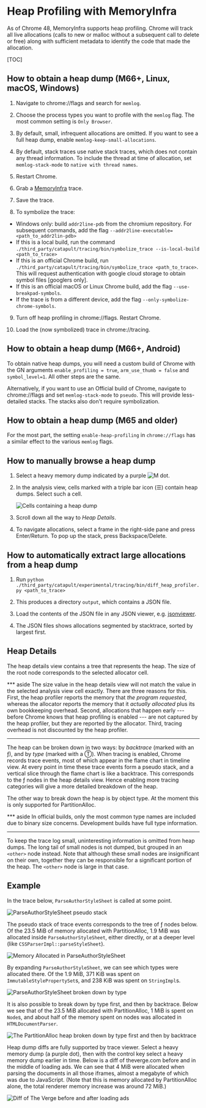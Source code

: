 # Heap Profiling with MemoryInfra

As of Chrome 48, MemoryInfra supports heap profiling. Chrome will track all live
allocations (calls to new or malloc without a subsequent call to delete or free)
along with sufficient metadata to identify the code that made the allocation.

[TOC]

## How to obtain a heap dump (M66+, Linux, macOS, Windows)

 1. Navigate to chrome://flags and search for `memlog`.

 2. Choose the process types you want to profile with the `memlog` flag. The
    most common setting is `Only Browser`.

 3. By default, small, infrequent allocations are omitted. If you want to see a
    full heap dump, enable `memlog-keep-small-allocations`.

 4. By default, stack traces use native stack traces, which does not contain any
    thread information. To include the thread at time of allocation, set
    `memlog-stack-mode` to `native with thread names`.

 5. Restart Chrome.

 6. Grab a [MemoryInfra][memory-infra] trace.

 7. Save the trace.

 8. To symbolize the trace:
   * Windows only: build `addr2line-pdb` from the chromium repository. For subsequent commands, add the flag `--addr2line-executable=<path_to_addr2lin-pdb>`
   * If this is a local build, run the command `./third_party/catapult/tracing/bin/symbolize_trace --is-local-build <path_to_trace>`
   * If this is an official Chrome build,  run `./third_party/catapult/tracing/bin/symbolize_trace <path_to_trace>`. This will request authentication with google cloud storage to obtain symbol files [googlers only].
   * If this is an official macOS or Linux Chrome build, add the flag `--use-breakpad-symbols`.
   * If the trace is from a different device, add the flag `--only-symbolize-chrome-symbols`.

 9. Turn off heap profiling in chrome://flags. Restart Chrome.

 10. Load the (now symbolized) trace in chrome://tracing.

## How to obtain a heap dump (M66+, Android)

To obtain native heap dumps, you will need a custom build of Chrome with the GN
arguments `enable_profiling = true`, `arm_use_thumb = false` and
`symbol_level=1`. All other steps are the same.

Alternatively, if you want to use an Official build of Chrome, navigate to
chrome://flags and set `memlog-stack-mode` to `pseudo`. This will provide
less-detailed stacks. The stacks also don't require symbolization.

## How to obtain a heap dump (M65 and older)

For the most part, the setting `enable-heap-profiling` in `chrome://flags` has a
similar effect to the various `memlog` flags.


## How to manually browse a heap dump

 1. Select a heavy memory dump indicated by a purple ![M][m-purple] dot.

 2. In the analysis view, cells marked with a triple bar icon (☰) contain heap
    dumps. Select such a cell.

      ![Cells containing a heap dump][cells-heap-dump]

 3. Scroll down all the way to _Heap Details_.

 4. To navigate allocations, select a frame in the right-side pane and press
    Enter/Return. To pop up the stack, press Backspace/Delete.

[memory-infra]:    README.md
[m-purple]:        https://storage.googleapis.com/chromium-docs.appspot.com/d7bdf4d16204c293688be2e5a0bcb2bf463dbbc3
[cells-heap-dump]: https://storage.googleapis.com/chromium-docs.appspot.com/a24d80d6a08da088e2e9c8b2b64daa215be4dacb

## How to automatically extract large allocations from a heap dump

 1. Run `python ./third_party/catapult/experimental/tracing/bin/diff_heap_profiler.py
    <path_to_trace>`

 2. This produces a directory `output`, which contains a JSON file.

 3. Load the contents of the JSON file in any JSON viewer, e.g.
    [jsonviewer](http://jsonviewer.stack.hu/).

 4. The JSON files shows allocations segmented by stacktrace, sorted by largest
    first.

## Heap Details

The heap details view contains a tree that represents the heap. The size of the
root node corresponds to the selected allocator cell.

*** aside
The size value in the heap details view will not match the value in the selected
analysis view cell exactly. There are three reasons for this. First, the heap
profiler reports the memory that _the program requested_, whereas the allocator
reports the memory that it _actually allocated_ plus its own bookkeeping
overhead. Second, allocations that happen early --- before Chrome knows that
heap profiling is enabled --- are not captured by the heap profiler, but they
are reported by the allocator. Third, tracing overhead is not discounted by the
heap profiler.
***

The heap can be broken down in two ways: by _backtrace_ (marked with an ƒ), and
by _type_ (marked with a Ⓣ). When tracing is enabled, Chrome records trace
events, most of which appear in the flame chart in timeline view. At every
point in time these trace events form a pseudo stack, and a vertical slice
through the flame chart is like a backtrace. This corresponds to the ƒ nodes in
the heap details view.  Hence enabling more tracing categories will give a more
detailed breakdown of the heap.

The other way to break down the heap is by object type. At the moment this is
only supported for PartitionAlloc.

*** aside
In official builds, only the most common type names are included due to binary
size concerns. Development builds have full type information.
***

To keep the trace log small, uninteresting information is omitted from heap
dumps. The long tail of small nodes is not dumped, but grouped in an `<other>`
node instead. Note that although these small nodes are insignificant on their
own, together they can be responsible for a significant portion of the heap. The
`<other>` node is large in that case.

## Example

In the trace below, `ParseAuthorStyleSheet` is called at some point.

![ParseAuthorStyleSheet pseudo stack][pseudo-stack]

The pseudo stack of trace events corresponds to the tree of ƒ nodes below. Of
the 23.5 MiB of memory allocated with PartitionAlloc, 1.9 MiB was allocated
inside `ParseAuthorStyleSheet`, either directly, or at a deeper level (like
`CSSParserImpl::parseStyleSheet`).

![Memory Allocated in ParseAuthorStyleSheet][break-down-by-backtrace]

By expanding `ParseAuthorStyleSheet`, we can see which types were allocated
there. Of the 1.9 MiB, 371 KiB was spent on `ImmutableStylePropertySet`s, and
238 KiB was spent on `StringImpl`s.

![ParseAuthorStyleSheet broken down by type][break-down-by-type]

It is also possible to break down by type first, and then by backtrace. Below
we see that of the 23.5 MiB allocated with PartitionAlloc, 1 MiB is spent on
`Node`s, and about half of the memory spent on nodes was allocated in
`HTMLDocumentParser`.

![The PartitionAlloc heap broken down by type first and then by backtrace][type-then-backtrace]

Heap dump diffs are fully supported by trace viewer. Select a heavy memory dump
(a purple dot), then with the control key select a heavy memory dump earlier in
time. Below is a diff of theverge.com before and in the middle of loading ads.
We can see that 4 MiB were allocated when parsing the documents in all those
iframes, almost a megabyte of which was due to JavaScript. (Note that this is
memory allocated by PartitionAlloc alone, the total renderer memory increase was
around 72 MiB.)

![Diff of The Verge before and after loading ads][diff]

[pseudo-stack]:            https://storage.googleapis.com/chromium-docs.appspot.com/058e50350836f55724e100d4dbbddf4b9803f550
[break-down-by-backtrace]: https://storage.googleapis.com/chromium-docs.appspot.com/ec61c5f15705f5bcf3ca83a155ed647a0538bbe1
[break-down-by-type]:      https://storage.googleapis.com/chromium-docs.appspot.com/2236e61021922c0813908c6745136953fa20a37b
[type-then-backtrace]:     https://storage.googleapis.com/chromium-docs.appspot.com/c5367dde11476bdbf2d5a1c51674148915573d11
[diff]:                    https://storage.googleapis.com/chromium-docs.appspot.com/802141906869cd533bb613da5f91bd0b071ceb24
